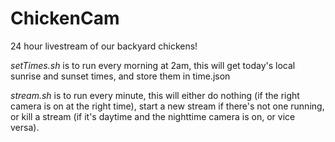 # ChickenCam
24 hour livestream of our backyard chickens!

*setTimes.sh* is to run every morning at 2am, this will get today's local sunrise and sunset times, and store them in time.json

*stream.sh* is to run every minute, this will either do nothing (if the right camera is on at the right time), start a new stream if there's not one running, or kill a stream (if it's daytime and the nighttime camera is on, or vice versa).
